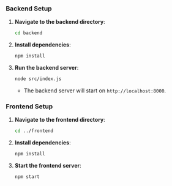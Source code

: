 ### Backend Setup

1. **Navigate to the backend directory**:
   ```bash
   cd backend
   ```

2. **Install dependencies**:
   ```bash
   npm install
   ```


3. **Run the backend server**:
   ```bash
   node src/index.js
   ```
   - The backend server will start on `http://localhost:8000`.
### Frontend Setup

1. **Navigate to the frontend directory**:
   ```bash
   cd ../frontend
   ```

2. **Install dependencies**:
   ```bash
   npm install
   ```

3. **Start the frontend server**:
   ```bash
   npm start
   ```